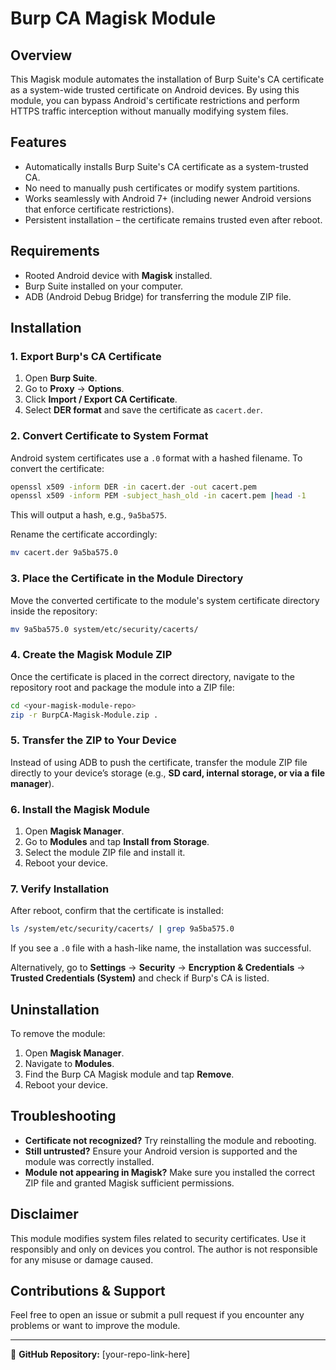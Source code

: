 # Burp CA Magisk Module

## Overview
This Magisk module automates the installation of Burp Suite's CA certificate as a system-wide trusted certificate on Android devices. By using this module, you can bypass Android's certificate restrictions and perform HTTPS traffic interception without manually modifying system files.

## Features
- Automatically installs Burp Suite's CA certificate as a system-trusted CA.
- No need to manually push certificates or modify system partitions.
- Works seamlessly with Android 7+ (including newer Android versions that enforce certificate restrictions).
- Persistent installation – the certificate remains trusted even after reboot.

## Requirements
- Rooted Android device with **Magisk** installed.
- Burp Suite installed on your computer.
- ADB (Android Debug Bridge) for transferring the module ZIP file.

## Installation

### 1. Export Burp's CA Certificate
1. Open **Burp Suite**.
2. Go to **Proxy** → **Options**.
3. Click **Import / Export CA Certificate**.
4. Select **DER format** and save the certificate as `cacert.der`.

### 2. Convert Certificate to System Format
Android system certificates use a `.0` format with a hashed filename. To convert the certificate:

```sh
openssl x509 -inform DER -in cacert.der -out cacert.pem
openssl x509 -inform PEM -subject_hash_old -in cacert.pem |head -1
```
This will output a hash, e.g., `9a5ba575`.

Rename the certificate accordingly:
```sh
mv cacert.der 9a5ba575.0
```

### 3. Place the Certificate in the Module Directory
Move the converted certificate to the module's system certificate directory inside the repository:
```sh
mv 9a5ba575.0 system/etc/security/cacerts/
```

### 4. Create the Magisk Module ZIP
Once the certificate is placed in the correct directory, navigate to the repository root and package the module into a ZIP file:
```sh
cd <your-magisk-module-repo>
zip -r BurpCA-Magisk-Module.zip .
```

### 5. Transfer the ZIP to Your Device
Instead of using ADB to push the certificate, transfer the module ZIP file directly to your device’s storage (e.g., **SD card, internal storage, or via a file manager**).

### 6. Install the Magisk Module
1. Open **Magisk Manager**.
2. Go to **Modules** and tap **Install from Storage**.
3. Select the module ZIP file and install it.
4. Reboot your device.

### 7. Verify Installation
After reboot, confirm that the certificate is installed:
```sh
ls /system/etc/security/cacerts/ | grep 9a5ba575.0
```
If you see a `.0` file with a hash-like name, the installation was successful.

Alternatively, go to **Settings** → **Security** → **Encryption & Credentials** → **Trusted Credentials (System)** and check if Burp's CA is listed.

## Uninstallation
To remove the module:
1. Open **Magisk Manager**.
2. Navigate to **Modules**.
3. Find the Burp CA Magisk module and tap **Remove**.
4. Reboot your device.

## Troubleshooting
- **Certificate not recognized?** Try reinstalling the module and rebooting.
- **Still untrusted?** Ensure your Android version is supported and the module was correctly installed.
- **Module not appearing in Magisk?** Make sure you installed the correct ZIP file and granted Magisk sufficient permissions.

## Disclaimer
This module modifies system files related to security certificates. Use it responsibly and only on devices you control. The author is not responsible for any misuse or damage caused.

## Contributions & Support
Feel free to open an issue or submit a pull request if you encounter any problems or want to improve the module.

---
📌 **GitHub Repository:** [your-repo-link-here]
